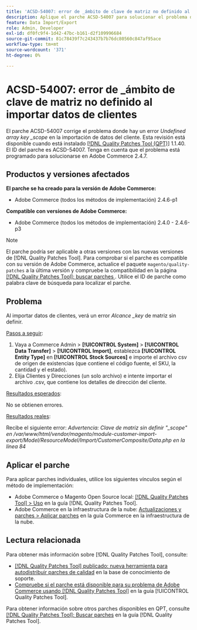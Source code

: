 ```yaml
---
title: 'ACSD-54007: error de _ámbito de clave de matriz no definido al importar datos de clientes'
description: Aplique el parche ACSD-54007 para solucionar el problema de Adobe Commerce donde se muestra un error Undefined array key _scope al importar datos del cliente.
feature: Data Import/Export
role: Admin, Developer
exl-id: df0fc9f4-1d42-47bc-b161-d2f109996684
source-git-commit: 81c78439f7c243437b7b76dc80560c847af95ace
workflow-type: tm+mt
source-wordcount: '371'
ht-degree: 0%

---
```


# ACSD-54007: error de _ámbito de clave de matriz no definido al importar datos de clientes

El parche ACSD-54007 corrige el problema donde hay un error *Undefined array key _scope* en la importación de datos del cliente. Esta revisión está disponible cuando está instalado [[!DNL Quality Patches Tool (QPT)]](https://experienceleague.adobe.com/en/docs/commerce-knowledge-base/kb/announcements/commerce-announcements/magento-quality-patches-released-new-tool-to-self-serve-quality-patches) 1.1.40. El ID del parche es ACSD-54007. Tenga en cuenta que el problema está programado para solucionarse en Adobe Commerce 2.4.7.

## Productos y versiones afectados

**El parche se ha creado para la versión de Adobe Commerce:**

* Adobe Commerce (todos los métodos de implementación) 2.4.6-p1

**Compatible con versiones de Adobe Commerce:**

* Adobe Commerce (todos los métodos de implementación) 2.4.0 - 2.4.6-p3

>[!NOTE]
>
>El parche podría ser aplicable a otras versiones con las nuevas versiones de [!DNL Quality Patches Tool]. Para comprobar si el parche es compatible con su versión de Adobe Commerce, actualice el paquete `magento/quality-patches` a la última versión y compruebe la compatibilidad en la página [[!DNL Quality Patches Tool]: buscar parches ](https://experienceleague.adobe.com/tools/commerce-quality-patches/index.html). Utilice el ID de parche como palabra clave de búsqueda para localizar el parche.

## Problema

Al importar datos de clientes, verá un error *Alcance _key* de matriz sin definir.

<u>Pasos a seguir</u>:

1. Vaya a Commerce Admin > **[!UICONTROL System]** > **[!UICONTROL Data Transfer]** > **[!UICONTROL Import]**, establezca **[!UICONTROL Entity Type]** en **[!UICONTROL Stock Sources]** e importe el archivo csv de origen de existencias (que contiene el código fuente, el SKU, la cantidad y el estado).
1. Elija Clientes y Direcciones (un solo archivo) e intente importar el archivo .csv, que contiene los detalles de dirección del cliente.

<u>Resultados esperados</u>:

No se obtienen errores.

<u>Resultados reales</u>:

Recibe el siguiente error: *Advertencia: Clave de matriz sin definir &quot;_scope&quot; en /var/www/html/vendor/magento/module-customer-import-export/Model/ResourceModel/Import/CustomerComposite/Data.php en la línea 84*

## Aplicar el parche

Para aplicar parches individuales, utilice los siguientes vínculos según el método de implementación:

* Adobe Commerce o Magento Open Source local: [[!DNL Quality Patches Tool] > Uso](/help/tools/quality-patches-tool/usage.md) en la guía [!DNL Quality Patches Tool].
* Adobe Commerce en la infraestructura de la nube: [Actualizaciones y parches > Aplicar parches](https://experienceleague.adobe.com/docs/commerce-cloud-service/user-guide/develop/upgrade/apply-patches.html) en la guía Commerce en la infraestructura de la nube.

## Lectura relacionada

Para obtener más información sobre [!DNL Quality Patches Tool], consulte:

* [[!DNL Quality Patches Tool] publicado: nueva herramienta para autodistribuir parches de calidad](https://experienceleague.adobe.com/en/docs/commerce-knowledge-base/kb/announcements/commerce-announcements/magento-quality-patches-released-new-tool-to-self-serve-quality-patches) en la base de conocimiento de soporte.
* [Compruebe si el parche está disponible para su problema de Adobe Commerce usando [!DNL Quality Patches Tool]](/help/tools/quality-patches-tool/patches-available-in-qpt/check-patch-for-magento-issue-with-magento-quality-patches.md) en la guía [!UICONTROL Quality Patches Tool].


Para obtener información sobre otros parches disponibles en QPT, consulte [[!DNL Quality Patches Tool]: Buscar parches](https://experienceleague.adobe.com/tools/commerce-quality-patches/index.html) en la guía [!DNL Quality Patches Tool].
